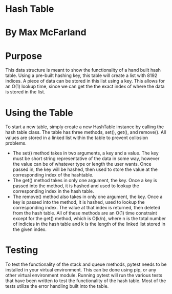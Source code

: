 # Hash Table

# By Max McFarland

# Purpose
This data structure is meant to show the functionality of a hand built hash table. Using a pre-built hashing key, this table will create a list with 8192 indices. A piece of data can be stored in this list using a key. This allows for an O(1) lookup time, since we can get the the exact index of where the data is stored in the list.

# Using the Table
To start a new table, simply create a new HashTable instance by calling the hash table class. The table has three methods, set(), get(), and remove(). All values are stored in a linked list within the table to prevent collosion problems.
- The set() method takes in two arguments, a key and a value. The key must be short string representative of the data in some way, however the value can be of whatever type or length the user wants. Once passed in, the key will be hashed, then used to store the value at the corresponding index of the hashtable.
- The get() method takes in only one argument, the key. Once a key is passed into the method, it is hashed and used to lookup the corresponding index in the hash table.
- The remove() method also takes in only one argument, the key. Once a key is passed into the method, it is hashed, used to lookup the corresponding index. The value at that index is returned, then deleted from the hash table.
All of these methods are an O(1) time constraint except for the get() method, which is O(k/n), where n is the total number of indicies in the hash table and k is the length of the linked list stored in the given index.

# Testing
To test the functionality of the stack and queue methods, pytest needs to be installed in your virtual environment. This can be done using pip, or any other virtual environment module. Running pytest will run the various tests that have been written to test the functionality of the hash table. Most of the tests utilize the error handling built into the table.
